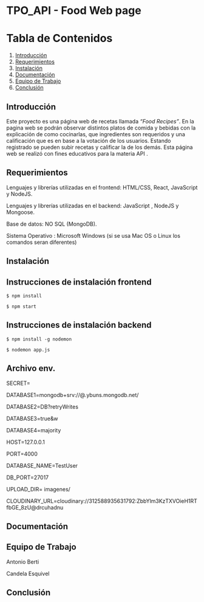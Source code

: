 
# TPO_API - Food Web page
# Tabla de Contenidos
1. [Introducción](#Introducción)
2. [Requerimientos](#requirements)
3. [Instalación](#Instalación)
4. [Documentación](#doc)
5. [Equipo de Trabajo](#team)
6. [Conclusión](#end)
## Introducción
Este proyecto es una página web de recetas llamada *“Food Recipes”*. En la pagina web se podrán observar distintos platos de comida y bebidas con la explicación de como cocinarlas, que ingredientes son requeridos y una calificación que es en base a la votación de los usuarios. Estando registrado se pueden subir recetas y calificar la de los demás.
Esta página web se realizó con fines educativos para la materia API .

## Requerimientos


Lenguajes y librerías utilizadas en el frontend: HTML/CSS, React, JavaScript y NodeJS.

Lenguajes y librerías utilizadas en el backend: JavaScript , NodeJS y Mongoose.

Base de datos: NO SQL (MongoDB).

Sistema Operativo :  Microsoft Windows (si se usa Mac OS o Linux los comandos seran diferentes)

## Instalación
## Instrucciones de instalación frontend
```console
$ npm install
```
```console
$ npm start
```
## Instrucciones de instalación backend

```console
$ npm install -g nodemon
```
```console
$ nodemon app.js
```
## Archivo env.

SECRET=

DATABASE1=mongodb+srv://@.ybuns.mongodb.net/

DATABASE2=DB?retryWrites

DATABASE3=true&w

DATABASE4=majority

HOST=127.0.0.1

PORT=4000

DATABASE_NAME=TestUser

DB_PORT=27017 

UPLOAD_DIR= imagenes/

CLOUDINARY_URL=cloudinary://312588935631792:ZbbYlm3KzTXVOieH1RTfbGE_8zU@drcuhadnu

## Documentación

## Equipo de Trabajo
Antonio Berti

Candela Esquivel

## Conclusión




